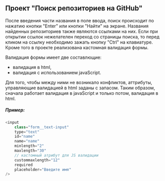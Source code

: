 ## Проект "Поиск репозиториев на GitHub"

После введения части названия в поле ввода, поиск происходит по
нажатию кнопки "Enter" или кнопки "Найти" на экране.
Названия найденных репозиториев также являются ссылками на них.
Если при открытии ссылок нежелателен переход со страницы поиска,
то перед кликом на ссылку необходимо зажать кнопку "Ctrl" на клавиатуре. Кроме того в проекте реализована кастомная валидация формы.

Валидация формы имеет две составлющие:

- валидация в html,
- валидация с использованием javaScript.

Для того, чтобы между ними не возникало конфликтов, аттрибуты,
управляющие валидацией в html заданы с запасом. Таким образом, сначала работает валидация в
javaScript и только потом, валидация в html.

##### Пример:

```javascript
<input
	class="form__text-input"
	type="text"
	id="name"
	name="name"
	minlength="2"
	maxlength="30"
	// кастомный атрибут для JS валидации
	custommaxlength="12"
	required
	placeholder="Введите имя"
/>
```
